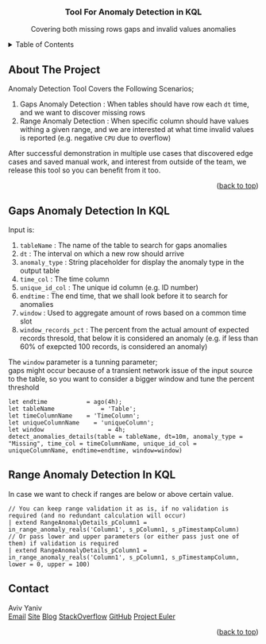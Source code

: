 ﻿<div id="top"></div>

<h3 align="center">Tool For Anomaly Detection in KQL</h3>

<div>
  <p align="center">
    Covering both missing rows gaps and invalid values anomalies
  </p>
</div>

<!-- TABLE OF CONTENTS -->
<details>
  <summary>Table of Contents</summary>
  <ol>
    <li>
      <a href="#about-the-project">About The Project</a>      
    </li>
    <li><a href="#GapsAnomalyDetectionInKQL">Gaps Anomaly Detection In KQL</a></li>
    <li><a href="#RangeAnomalyDetectionInKQL">Range Anomaly Detection In KQL</a></li>
    <li><a href="#contact">Contact</a></li>
  </ol>
</details>



<!-- ABOUT THE PROJECT -->
## About The Project

Anomaly Detection Tool Covers the Following Scenarios; <br> 
1) Gaps Anomaly Detection : When tables should have row each `dt` time, and we want to discover missing rows <br>
2) Range Anomaly Detection : When specific column should have values withing a given range, and we are interested at what time invalid values is reported (e.g. negative `CPU` due to overflow) <br>

After successful demonstration in multiple use cases that discovered edge cases and saved manual work, and interest from outside of the team, we release this tool so you can benefit from it too. 

<p align="right">(<a href="#top">back to top</a>)</p>

<!-- GAPS ANOMALY DETECTION IN KQL -->
## Gaps Anomaly Detection In KQL
Input is:
1. `tableName` : The name of the table to search for gaps anomalies
2. `dt` : The interval on which a new row should arrive
3. `anomaly_type` : String placeholder for display the anomaly type in the output table
4. `time_col` : The time column
5. `unique_id_col` : The unique id column (e.g. ID number)
6. `endtime` : The end time, that we shall look before it to search for anomalies
7. `window` : Used to aggregate amount of rows based on a common time slot
8. `window_records_pct` : The percent from the actual amount of expected records thresold, that below it is considered an anomaly (e.g. if less than 60% of exepcted 100 records, is considered an anomaly)


The `window` parameter is a tunning parameter;  <br>
gaps might occur because of a transient network issue of the input source to the table, so you want to consider a bigger window and tune the percent threshold <br>

```
let endtime           = ago(4h);
let tableName		      = 'Table';
let timeColumnName	  = 'TimeColumn';
let uniqueColumnName	= 'uniqueColumn';
let window				    = 4h;
detect_anomalies_details(table = tableName, dt=10m, anomaly_type = "Missing", time_col = timeColumnName, unique_id_col = uniqueColumnName, endtime=endtime, window=window)
```

<!-- RANGE ANOMALY DETECTION IN KQL -->
## Range Anomaly Detection In KQL
In case we want to check if ranges are below or above certain value.

```
// You can keep range validation it as is, if no validation is required (and no redundant calculation will occur)
| extend RangeAnomalyDetails_pColumn1 = in_range_anomaly_reals('Column1', s_pColumn1, s_pTimestampColumn)
// Or pass lower and upper parameters (or either pass just one of them) if validation is required
| extend RangeAnomalyDetails_pColumn1 = in_range_anomaly_reals('Column1', s_pColumn1, s_pTimestampColumn, lower = 0, upper = 100)
```

<!-- CONTACT -->
## Contact

Aviv Yaniv <br>
[Email](avivyaniv@microsoft.com)
[Site](https://www.tau.ac.il/~avivyaniv/)
[Blog](https://avivyaniv.medium.com/)
[StackOverflow](https://stackoverflow.com/users/14148864/aviv-yaniv?tab=profile)
[GitHub](https://github.com/AvivYaniv)
[Project Euler](https://projecteuler.net/profile/Aviv_Yaniv.png)

<p align="right">(<a href="#top">back to top</a>)</p>
